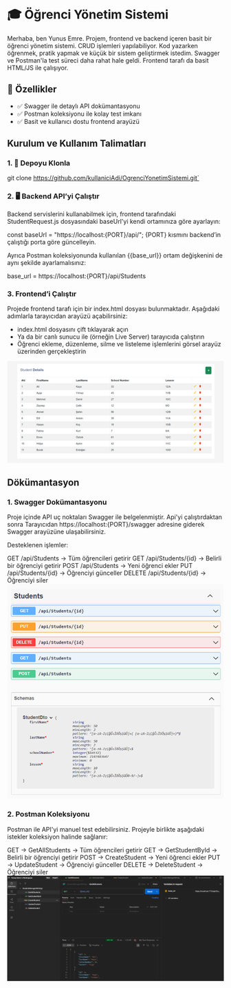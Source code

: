 # 🎓 Öğrenci Yönetim Sistemi
Merhaba, ben Yunus Emre. Projem, frontend ve backend içeren basit bir öğrenci yönetim sistemi. CRUD işlemleri yapılabiliyor.
Kod yazarken öğrenmek, pratik yapmak ve küçük bir sistem geliştirmek istedim.
Swagger ve Postman'la test süreci daha rahat hale geldi.
Frontend tarafı da basit HTML/JS ile çalışıyor.

## 📌 Özellikler

- ✅ Swagger ile detaylı API dokümantasyonu  
- ✅ Postman koleksiyonu ile kolay test imkanı  
- ✅ Basit ve kullanıcı dostu frontend arayüzü  

## Kurulum ve Kullanım Talimatları

### 1. 🚀 Depoyu Klonla
   git clone https://github.com/kullaniciAdi/OgrenciYonetimSistemi.git`

### 2. 🖥️ Backend API’yi Çalıştır
Backend servislerini kullanabilmek için, frontend tarafındaki StudentRequest.js dosyasındaki baseUrl'yi kendi ortamınıza göre ayarlayın:

  const baseUrl = "https://localhost:{PORT}/api/";
  {PORT} kısmını backend’in çalıştığı porta göre güncelleyin.

Ayrıca Postman koleksiyonunda kullanılan {{base_url}} ortam değişkenini de aynı şekilde ayarlamalısınız:

  base_url = https://localhost:{PORT}/api/Students

### 3. Frontend’i Çalıştır
Projede frontend tarafı için bir index.html dosyası bulunmaktadır.
Aşağıdaki adımlarla tarayıcıdan arayüzü açabilirsiniz:

- index.html dosyasını çift tıklayarak açın
- Ya da bir canlı sunucu ile (örneğin Live Server) tarayıcıda çalıştırın
- Öğrenci ekleme, düzenleme, silme ve listeleme işlemlerini görsel arayüz üzerinden gerçekleştirin

![Frontend Arayüzü](Docs/TablePreview.png)

## Dökümantasyon

### 1. Swagger Dokümantasyonu
Proje içinde API uç noktaları Swagger ile belgelenmiştir.
Api'yi çalıştırdaktan sonra Tarayıcıdan https://localhost:{PORT}/swagger adresine giderek Swagger arayüzüne ulaşabilirsiniz.

Desteklenen işlemler:

GET    /api/Students           → Tüm öğrencileri getirir
GET    /api/Students/{id}      → Belirli bir öğrenciyi getirir
POST   /api/Students           → Yeni öğrenci ekler
PUT    /api/Students/{id}      → Öğrenciyi günceller
DELETE /api/Students/{id}      → Öğrenciyi siler
![Swagger Arayüzü](Docs/SwaggerPreview.png)


### 2. Postman Koleksiyonu
Postman ile API'yi manuel test edebilirsiniz.
Projeyle birlikte aşağıdaki istekler koleksiyon halinde sağlanır:

GET    → GetAllStudents     → Tüm öğrencileri getirir
GET    → GetStudentById     → Belirli bir öğrenciyi getirir
POST   → CreateStudent      → Yeni öğrenci ekler
PUT    → UpdateStudent      → Öğrenciyi günceller
DELETE → DeleteStudent      → Öğrenciyi siler
![Postman Arayüzü](Docs/PostmanPreview.png)
